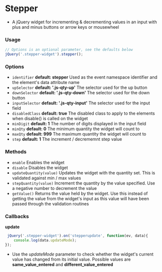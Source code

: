 # Stepper #
- A jQuery widget for incrementing & decrementing values in an input with plus and minus buttons or arrow keys or mousewheel

### Usage ###
```js
// Options is an optional parameter, see the defaults below
jQuery('.stepper-widget').stepper();
```


### Options

* `identifier` **default: stepper** Used as the event namespace identifier and the element's data attribute name
* `upSelector` **default: '.js-qty-up'** The selector used for the up button
* `downSelector` **default: '.js-qty-down'** The selector used for the down button
* `inputSelector` **default: '.js-qty-input'** The selector used for the input field
* `disabledClass` **default: true** The disabled class to apply to the elements when disable() is called on the widget
* `minDigit` **default: 1** The number of digits displayed in the input field
* `minQty` **default: 0** The minimum quantity the widget will count to
* `maxQty` **default: 999** The maximum quantity the widget will count to
* `step` **default: 1** The increment / decrememnt step value



### Methods ###

* `enable` Enables the widget
* `disable` Disables the widget
* `updateQuantity(value)`  Updates the widget with the quantity set. This is validated against min / max values
* `stepQuantity(value)` Increment the quantity by the value specified. Use a negative number to decrement the value
* `getValue()` Returns the value held by the widget. Use this instead of getting the value from the widget's input as this value will have been passed through the validation routines 

### Callbacks ###

**update**
```js
 jQuery('.stepper-widget').on('stepperupdate', function(ev, data){
    console.log(data.updateMode);
});
```
* Use the *updateMode* parameter to check whether the widget's current value has changed from its initial value. Possible values are **same_value_entered** and **different_value_entered** 
